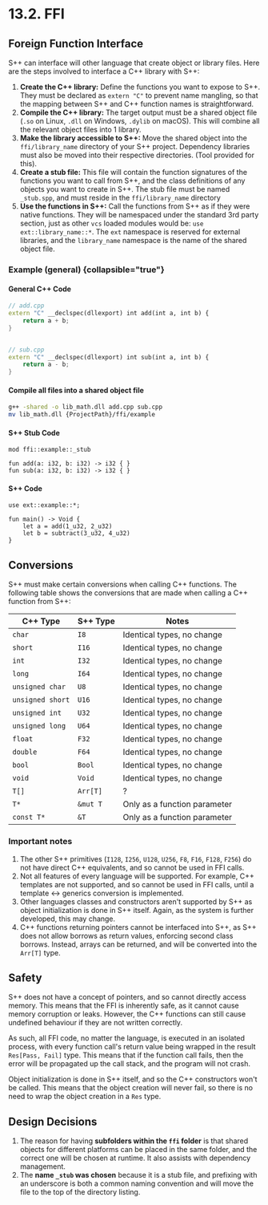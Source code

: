 # 13.2. FFI

<primary-label ref="header-label"/>

<secondary-label ref="doc-wip"/>

## Foreign Function Interface

S++ can interface will other language that create object or library files. Here are the steps involved to interface a
C++ library with S++:

1. **Create the C++ library:** Define the functions you want to expose to S++. They must be declared as `extern "C"` to
   prevent name mangling, so that the mapping between S++ and C++ function names is straightforward.
2. **Compile the C++ library:** The target output must be a shared object file (`.so` on Linux, `.dll` on
   Windows, `.dylib` on macOS). This will combine all the relevant object files into 1 library.
3. **Make the library accessible to S++:** Move the shared object into the `ffi/library_name` directory of your S++
   project. Dependency libraries must also be moved into their respective directories. (Tool provided for this).
4. **Create a stub file:** This file will contain the function signatures of the functions you want to call from S++,
   and the class definitions of any objects you want to create in S++. The stub file must be named `_stub.spp`, and must
   reside in the `ffi/library_name` directory
5. **Use the functions in S++:** Call the functions from S++ as if they were native functions. They will be namespaced
   under the standard 3rd party section, just as other `vcs` loaded modules would be: `use ext::library_name::*`.
   The `ext` namespace is reserved for external libraries, and the `library_name` namespace is the name of the shared
   object file.

### Example (general) {collapsible="true"}

#### General C++ Code
```c++
// add.cpp
extern "C" __declspec(dllexport) int add(int a, int b) {
    return a + b;
}


// sub.cpp
extern "C" __declspec(dllexport) int sub(int a, int b) {
    return a - b;
}
```

#### Compile all files into a shared object file

```bash
g++ -shared -o lib_math.dll add.cpp sub.cpp
mv lib_math.dll {ProjectPath}/ffi/example
```

#### S++ Stub Code
```
mod ffi::example::_stub

fun add(a: i32, b: i32) -> i32 { }
fun sub(a: i32, b: i32) -> i32 { }
```

#### S++ Code
```
use ext::example::*;

fun main() -> Void {
    let a = add(1_u32, 2_u32)
    let b = subtract(3_u32, 4_u32)
}
```

## Conversions

S++ must make certain conversions when calling C++ functions. The following table shows the conversions that are made
when calling a C++ function from S++:

| C++ Type         | S++ Type | Notes                        |
|------------------|----------|------------------------------|
| `char`           | `I8`     | Identical types, no change   |
| `short`          | `I16`    | Identical types, no change   |
| `int`            | `I32`    | Identical types, no change   |
| `long`           | `I64`    | Identical types, no change   |
| `unsigned char`  | `U8`     | Identical types, no change   |
| `unsigned short` | `U16`    | Identical types, no change   |
| `unsigned int`   | `U32`    | Identical types, no change   |
| `unsigned long`  | `U64`    | Identical types, no change   |
| `float`          | `F32`    | Identical types, no change   |
| `double`         | `F64`    | Identical types, no change   |
| `bool`           | `Bool`   | Identical types, no change   |
| `void`           | `Void`   | Identical types, no change   |
| `T[]`            | `Arr[T]` | ?                            |
| `T*`             | `&mut T` | Only as a function parameter |
| `const T*`       | `&T`     | Only as a function parameter |

### Important notes
1. The other S++ primitives (`I128`, `I256`, `U128`, `U256`, `F8`, `F16`, `F128`, `F256`) do not have direct C++
   equivalents, and so cannot be used in FFI calls.
2. Not all features of every language will be supported. For example, C++ templates are not supported, and so cannot be
   used in FFI calls, until a template <-> generics conversion is implemented.
3. Other languages classes and constructors aren't supported by S++ as object initialization is done in S++ itself.
   Again, as the system is further developed, this may change.
4. C++ functions returning pointers cannot be interfaced into S++, as S++ does not allow borrows as return values,
   enforcing second class borrows. Instead, arrays can be returned, and will be converted into the `Arr[T]` type.

## Safety

S++ does not have a concept of pointers, and so cannot directly access memory. This means that the FFI is inherently
safe, as it cannot cause memory corruption or leaks. However, the C++ functions can still cause undefined behaviour if
they are not written correctly.

As such, all FFI code, no matter the language, is executed in an isolated process, with every function call's return
value being wrapped in the result `Res[Pass, Fail]` type. This means that if the function call fails, then the error
will be propagated up the call stack, and the program will not crash.

Object initialization is done in S++ itself, and so the C++ constructors won't be called. This means that the object
creation will never fail, so there is no need to wrap the object creation in a `Res` type.

## Design Decisions

1. The reason for having **subfolders within the `ffi` folder** is that shared objects for different platforms can be
   placed in the same folder, and the correct one will be chosen at runtime. It also assists with dependency management.
2. The **name `_stub` was chosen** because it is a stub file, and prefixing with an underscore is both a common naming
   convention and will move the file to the top of the directory listing.
